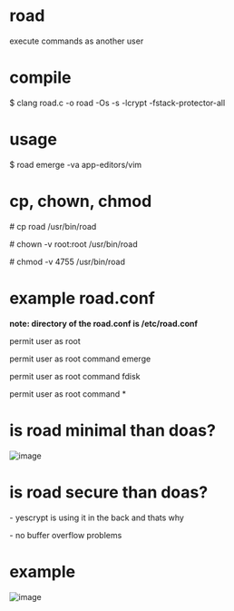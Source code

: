 # road
execute commands as another user

# compile
$ clang road.c -o road -Os -s -lcrypt -fstack-protector-all

# usage
$ road emerge -va app-editors/vim

# cp, chown, chmod
\# cp road /usr/bin/road

\# chown -v root:root /usr/bin/road

\# chmod -v 4755 /usr/bin/road

# example road.conf
**note: directory of the road.conf is /etc/road.conf**

permit user as root

permit user as root command emerge

permit user as root command fdisk

permit user as root command *

# is road minimal than doas?
![image](https://github.com/user-attachments/assets/e021549e-9ba7-4d23-8a2f-fd2ae2f34c8b)

# is road secure than doas?
\- yescrypt is using it in the back and thats why

\- no buffer overflow problems

# example
![image](https://github.com/user-attachments/assets/0a2608fc-4077-443b-9f19-fec32dde15eb)
